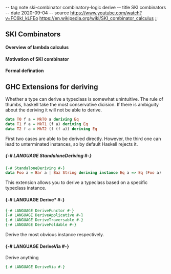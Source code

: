 -- tag note ski-combinator combinatory-logic derive
-- title SKI combinators
-- date 2020-09-04
-- source https://www.youtube.com/watch?v=FC6kl_kLFEo
          https://en.wikipedia.org/wiki/SKI_combinator_calculus
;;
## SKI Combinators


#### Overview of lambda calculus

#### Motivation of SKI combinator

#### Formal defination


## GHC Extensions for deriving
Whether a type can derive a typeclass is somewhat unintuitive. The rule of thumbs, haskell take the most conservative dicision. If there is ambiguity about the deriving it will not be able to derive.

```haskell
data T0 f a = MkT0 a deriving Eq
data T1 f a = MkT1 (f a) deriving Eq
data T2 f a = MkT2 (f (f a)) deriving Eq
```

First two cases are able to be derived directly. However, the third one can lead to unterminated instances, so by default Haskell rejects it.

##### {-# LANGUAGE StandaloneDeriving #-}
```haskell
{-# StandaloneDeriving #-}
data Foo a = Bar a | Baz String deriving instance Eq a => Eq (Foo a)
```
This extension allows you to derive a typeclass based on a specific typeclass instance.

#### {-# LANGUAGE Derive* #-}

```haskell
{-# LANGUAGE DeriveFunctor #-}
{-# LANGUAGE DeriveApplicative #-}
{-# LANGUAGE DeriveTraversable #-}
{-# LANGUAGE DeriveFoldable #-}
```

Derive the most obvious instance respectively.


#### {-# LANGUAGE DeriveVia #-}
Derive anything
```haskell
{-# LANGUAGE DeriveVia #-}
```

